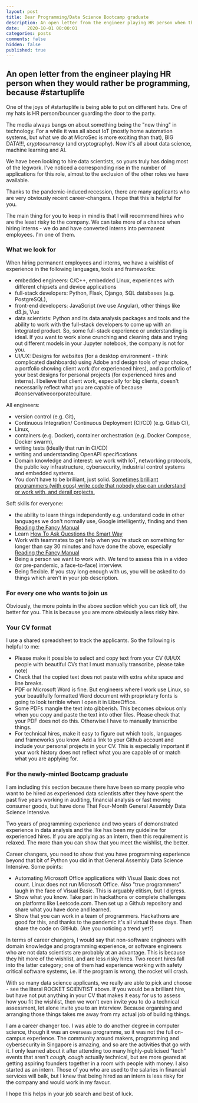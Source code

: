 ```yaml
---
layout: post
title: Dear Programming/Data Science Bootcamp graduate
description: An open letter from the engineer playing HR person when they would rather be programming
date:   2020-10-01 00:00:01
categories: posts
comments: false
hidden: false
published: true
---
```


## An open letter from the engineer playing HR person when they would rather be programming, because #startuplife

One of the joys of #startuplife is being able to put on different hats. One of my hats is HR person/bouncer guarding the door to the party.

The media always bangs on about something being the "new thing" in technology. For a while it was all about IoT (mostly home automation systems, but what we do at MicroSec is more exciting than that), BIG DATA!!!, $cryptocurrency$ (and cryptography). Now it's all about data science, machine learning and AI.

We have been looking to hire data scientists, so yours truly has doing most of the legwork. I've noticed a corresponding rise in the number of applications for this role, almost to the exclusion of the other roles we have available.

Thanks to the pandemic-induced recession, there are many applicants who are very obviously recent career-changers. I hope that this is helpful for you.

The main thing for you to keep in mind is that I will recommend hires who are the least risky to the company. We can take more of a chance when hiring interns - we do and have converted interns into permanent employees. I'm one of them.

### What we look for
When hiring permanent employees and interns, we have a wishlist of experience in the following languages, tools and frameworks:
- embedded engineers: C/C++, embedded Linux, experiences with different chipsets and device applications
- full-stack developers: Python, Flask, Django, SQL databases (e.g. PostgreSQL),
- front-end developers: JavaScript (we use Angular), other things like d3.js, Vue
- data scientists: Python and its data analysis packages and tools and the ability to work with the full-stack developers to come up with an integrated product. So, some full-stack experience or understanding is ideal. If you want to work alone crunching and cleaning data and trying out different models in your Jupyter notebook, the company is not for you.
- UI/UX: Designs for websites (for a desktop environment - think complicated dashboards) using Adobe and design tools of your choice, a portfolio showing client work (for experienced hires), and a portfolio of your best designs for personal projects (for experienced hires and interns). I believe that client work, especially for big clients, doesn't necessarily reflect what you are capable of because #conservativecorporateculture.

All engineers:
- version control (e.g. Git),
- Continuous Integration/ Continuous Deployment (CI/CD) (e.g. Gitlab CI),
- Linux,
- containers (e.g. Docker), container orchestration (e.g. Docker Compose, Docker swarm),
- writing tests (ideally that run in CI/CD)
- writing and understanding OpenAPI specifications
- Domain knowledge and interest: we work with IoT, networking protocols, the public key infrastructure, cybersecurity, industrial control systems and embedded systems.
- You don't have to be brilliant, just solid. [Sometimes brilliant programmers (with egos) write code that nobody else can understand or work with, and derail projects.](https://www.freecodecamp.org/news/we-fired-our-top-talent-best-decision-we-ever-made-4c0a99728fde/)

Soft skills for everyone:
- the ability to learn things independently e.g. understand code in other languages we don't normally use, Google intelligently, finding and then [Reading the Fancy Manual](https://en.wikipedia.org/wiki/RTFM)
- Learn [How To Ask Questions the Smart Way](http://www.catb.org/esr/faqs/smart-questions.html)
- Work with teammates to get help when you're stuck on something for longer than say 30 minutes and have done the above, especially [Reading the Fancy Manual](https://en.wikipedia.org/wiki/RTFM)
- Being a person we want to work with. We tend to assess this in a video (or pre-pandemic, a face-to-face) interview.
- Being flexible. If you stay long enough with us, you will be asked to do things which aren't in your job description.

### For every one who wants to join us
Obviously, the more points in the above section which you can tick off, the better for you. This is because you are more obviously a less risky hire.

### Your CV format
I use a shared spreadsheet to track the applicants. So the following is helpful to me:
- Please make it possible to select and copy text from your CV (UI/UX people with beautiful CVs that I must manually transcribe, please take note)
- Check that the copied text does not paste with extra white space and line breaks.
- PDF or Microsoft Word is fine. But engineers where I work use Linux, so your beautifully formatted Word document with proprietary fonts is going to look terrible when I open it in LibreOffice.
- Some PDFs mangle the text into gibberish. This becomes obvious only when you copy and paste the text into other files. Please check that your PDF does not do this. Otherwise I have to manually transcribe things.
- For technical hires, make it easy to figure out which tools, languages and frameworks you know. Add a link to your Github account and include your personal projects in your CV. This is especially important if your work history does not reflect what you are capable of or match what you are applying for.


### For the newly-minted Bootcamp graduate
I am including this section because there have been so many people who want to be hired as experienced data scientists after they have spent the past five years working in auditing, financial analysis or fast moving consumer goods, but have done That Four-Month General Assembly Data Science Intensive.

Two years of programming experience and two years of demonstrated experience in data analysis and the like has been my guideline for experienced hires. If you are applying as an intern, then this requirement is relaxed. The more than you can show that you meet the wishlist, the better.

Career changers, you need to show that you have programming experience beyond that bit of Python you did in that General Assembly Data Science Intensive. Some points:
- Automating Microsoft Office applications with Visual Basic does not count. Linux does not run Microsoft Office. Also "true programmers" laugh in the face of Visual Basic. This is arguably elitism, but I digress.
- Show what you know. Take part in hackathons or complete challenges on platforms like Leetcode.com. Then set up a Github repository and share what you have done and learned.
- Show that you can work in a team of programmers. Hackathons are good for this, and thanks to the pandemic it's all virtual these days. Then share the code on GitHub. (Are you noticing a trend yet?)

In terms of career changers, I would say that non-software engineers with domain knowledge and programming experience, or software engineers who are not data scientists are probably at an advantage. This is because they hit more of the wishlist, and are less risky hires. Two recent hires fall into the latter category; one of them had experience working with safety critical software systems, i.e. if the program is wrong, the rocket will crash.

With so many data science applicants, we really are able to pick and choose - see the literal ROCKET SCIENTIST above. If you would be a brilliant hire, but have not put anything in your CV that makes it easy for us to assess how you fit the wishlist, then we won't even invite you to do a technical assessment, let alone invite you to an interview. Because organising and arranging those things takes me away from my actual job of building things.

I am a career changer too. I was able to do another degree in computer science, though it was an overseas programme, so it was not the full on-campus experience. The community around makers, programming and cybersecurity in Singapore is amazing, and so are the activities that go with it. I only learned about it after attending too many highly-publicised "tech" events that aren't *cough, cough* actually technical, but are more geared at getting aspiring founders together in a room with people with money. I also started as an intern. Those of you who are used to the salaries in financial services will balk, but I knew that being hired as an intern is less risky for the company and would work in my favour.

I hope this helps in your job search and best of luck.
